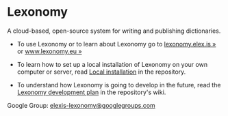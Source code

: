 # Lexonomy

A cloud-based, open-source system for writing and publishing dictionaries.

- To use Lexonomy or to learn about Lexonomy go to [lexonomy.elex.is »](http://lexonomy.elex.is/) or [www.lexonomy.eu »](http://www.lexonomy.eu/)

- To learn how to set up a local installation of Lexonomy on your own computer or server, read [Local installation](INSTALL.md) in the repository.

- To understand how Lexonomy is going to develop in the future, read the [Lexonomy development plan](https://github.com/michmech/lexonomy/wiki/Lexonomy-development-plan-(November-2017)) in the repository's wiki.

Google Group: elexis-lexonomy@googlegroups.com

